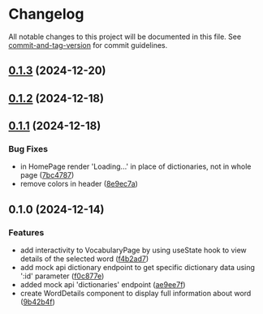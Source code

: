 # Changelog

All notable changes to this project will be documented in this file. See [commit-and-tag-version](https://github.com/absolute-version/commit-and-tag-version) for commit guidelines.

## [0.1.3](https://github.com/risen09/eng-it-lean/compare/v0.1.2...v0.1.3) (2024-12-20)

## [0.1.2](https://github.com/risen09/eng-it-lean/compare/v0.1.1...v0.1.2) (2024-12-18)

## [0.1.1](https://github.com/risen09/eng-it-lean/compare/v0.1.0...v0.1.1) (2024-12-18)


### Bug Fixes

* in HomePage render 'Loading...' in place of dictionaries, not in whole page ([7bc4787](https://github.com/risen09/eng-it-lean/commit/7bc4787a3e128584e8de5f56d9bf744355ed2a34))
* remove colors in header ([8e9ec7a](https://github.com/risen09/eng-it-lean/commit/8e9ec7a98daba5fc729ae48650bf0af2926e1785))

## 0.1.0 (2024-12-14)


### Features

* add interactivity to VocabularyPage by using useState hook to view details of the selected word ([f4b2ad7](https://github.com/risen09/eng-it-lean/commit/f4b2ad7396b1aa5af415dac24e5cecd73bc27e5d))
* add mock api dictionary endpoint to get specific dictionary data using ':id' parameter ([f0c877e](https://github.com/risen09/eng-it-lean/commit/f0c877ecba9e4d5b32d4236f5ce8314dd2e6be1f))
* added mock api 'dictionaries' endpoint ([ae9ee7f](https://github.com/risen09/eng-it-lean/commit/ae9ee7f605d30491accbbc2bdad3d7792c2a86f0))
* create WordDetails component to display full information about word ([9b42b4f](https://github.com/risen09/eng-it-lean/commit/9b42b4f36ec43ffb9ff5583d3855397fc6b90e63))

